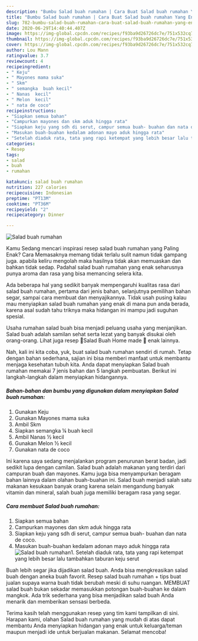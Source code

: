 ```yaml
---
description: "Bumbu Salad buah rumahan | Cara Buat Salad buah rumahan Yang Enak dan Simpel"
title: "Bumbu Salad buah rumahan | Cara Buat Salad buah rumahan Yang Enak dan Simpel"
slug: 782-bumbu-salad-buah-rumahan-cara-buat-salad-buah-rumahan-yang-enak-dan-simpel
date: 2020-06-29T14:40:44.407Z
image: https://img-global.cpcdn.com/recipes/f93ba9d26726dc7e/751x532cq70/salad-buah-rumahan-foto-resep-utama.jpg
thumbnail: https://img-global.cpcdn.com/recipes/f93ba9d26726dc7e/751x532cq70/salad-buah-rumahan-foto-resep-utama.jpg
cover: https://img-global.cpcdn.com/recipes/f93ba9d26726dc7e/751x532cq70/salad-buah-rumahan-foto-resep-utama.jpg
author: Lou Mann
ratingvalue: 3.7
reviewcount: 4
recipeingredient:
- " Keju"
- " Mayones mama suka"
- " Skm"
- " semangka  buah kecil"
- " Nanas  kecil"
- " Melon  kecil"
- " nata de coco"
recipeinstructions:
- "Siapkan semua bahan"
- "Campurkan mayones dan skm aduk hingga rata"
- "Siapkan keju yang sdh di serut, campur semua buah- buahan dan nata de coco."
- "Masukan buah-buahan kedalam adonan mayo aduk hingga rata"
- "Setelah diaduk rata, tata yang rapi ketempat yang lebih besar lalu tambahkan taburan keju serut"
categories:
- Resep
tags:
- salad
- buah
- rumahan

katakunci: salad buah rumahan 
nutrition: 227 calories
recipecuisine: Indonesian
preptime: "PT13M"
cooktime: "PT36M"
recipeyield: "2"
recipecategory: Dinner

---
```



![Salad buah rumahan](https://img-global.cpcdn.com/recipes/f93ba9d26726dc7e/751x532cq70/salad-buah-rumahan-foto-resep-utama.jpg)

Kamu Sedang mencari inspirasi resep salad buah rumahan yang Paling Enak? Cara Memasaknya memang tidak terlalu sulit namun tidak gampang juga. apabila keliru mengolah maka hasilnya tidak akan memuaskan dan bahkan tidak sedap. Padahal salad buah rumahan yang enak seharusnya punya aroma dan rasa yang bisa memancing selera kita.

Ada beberapa hal yang sedikit banyak mempengaruhi kualitas rasa dari salad buah rumahan, pertama dari jenis bahan, selanjutnya pemilihan bahan segar, sampai cara membuat dan menyajikannya. Tidak usah pusing kalau mau menyiapkan salad buah rumahan yang enak di mana pun anda berada, karena asal sudah tahu triknya maka hidangan ini mampu jadi suguhan spesial.

Usaha rumahan salad buah bisa menjadi peluang usaha yang menjanjikan. Salad buah adalah samilan sehat serta lezat yang banyak disukai oleh orang-orang. Lihat juga resep 🍓Salad Buah Home made 🍇 enak lainnya.


Nah, kali ini kita coba, yuk, buat salad buah rumahan sendiri di rumah. Tetap dengan bahan sederhana, sajian ini bisa memberi manfaat untuk membantu menjaga kesehatan tubuh kita. Anda dapat menyiapkan Salad buah rumahan memakai 7 jenis bahan dan 5 langkah pembuatan. Berikut ini langkah-langkah dalam menyiapkan hidangannya.

<!--inarticleads1-->

##### Bahan-bahan dan bumbu yang digunakan dalam menyiapkan Salad buah rumahan:

1. Gunakan  Keju
1. Gunakan  Mayones mama suka
1. Ambil  Skm
1. Siapkan  semangka ¼ buah kecil
1. Ambil  Nanas ½ kecil
1. Gunakan  Melon ½ kecil
1. Gunakan  nata de coco


Ini karena saya sedang menjalankan program penurunan berat badan, jadi sedikit lupa dengan camilan. Salad buah adalah makanan yang terdiri dari campuran buah dan mayones. Kamu juga bisa menyampurkan beragam bahan lainnya dalam olahan buah-buahan ini. Salad buah menjadi salah satu makanan kesukaan banyak orang karena selain mengandung banyak vitamin dan mineral, salah buah juga memiliki beragam rasa yang segar. 

<!--inarticleads2-->

##### Cara membuat Salad buah rumahan:

1. Siapkan semua bahan
1. Campurkan mayones dan skm aduk hingga rata
1. Siapkan keju yang sdh di serut, campur semua buah- buahan dan nata de coco.
1. Masukan buah-buahan kedalam adonan mayo aduk hingga rata
<img src="//assets-global.cpcdn.com/assets/icons/button_play-2c75c40dde080a61004c1f40b05d8f140eaff45d7e9e6481dc71c63d2e7c4909.png" alt="Salad buah rumahan">1. Setelah diaduk rata, tata yang rapi ketempat yang lebih besar lalu tambahkan taburan keju serut


Buah lebih segar jika dijadikan salad buah. Anda bisa mengkreasikan salad buah dengan aneka buah favorit. Resep salad buah rumahan + tips buat jualan supaya warna buah tidak berubah meski di suhu ruangan. MEMBUAT salad buah bukan sekadar memasukkan potongan buah-buahan ke dalam mangkok. Ada trik sederhana yang bisa menjadikan salad buah Anda menarik dan memberikan sensasi berbeda. 

Terima kasih telah menggunakan resep yang tim kami tampilkan di sini. Harapan kami, olahan Salad buah rumahan yang mudah di atas dapat membantu Anda menyiapkan hidangan yang enak untuk keluarga/teman maupun menjadi ide untuk berjualan makanan. Selamat mencoba!
